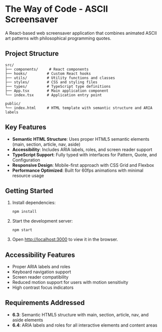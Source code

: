 # The Way of Code - ASCII Screensaver

A React-based web screensaver application that combines animated ASCII art patterns with philosophical programming quotes.

## Project Structure

```
src/
├── components/     # React components
├── hooks/         # Custom React hooks
├── utils/         # Utility functions and classes
├── styles/        # CSS and styling files
├── types/         # TypeScript type definitions
├── App.tsx        # Main application component
└── index.tsx      # Application entry point

public/
└── index.html     # HTML template with semantic structure and ARIA labels
```

## Key Features

- **Semantic HTML Structure**: Uses proper HTML5 semantic elements (main, section, article, nav, aside)
- **Accessibility**: Includes ARIA labels, roles, and screen reader support
- **TypeScript Support**: Fully typed with interfaces for Pattern, Quote, and Configuration
- **Responsive Design**: Mobile-first approach with CSS Grid and Flexbox
- **Performance Optimized**: Built for 60fps animations with minimal resource usage

## Getting Started

1. Install dependencies:
   ```bash
   npm install
   ```

2. Start the development server:
   ```bash
   npm start
   ```

3. Open [http://localhost:3000](http://localhost:3000) to view it in the browser.

## Accessibility Features

- Proper ARIA labels and roles
- Keyboard navigation support
- Screen reader compatibility
- Reduced motion support for users with motion sensitivity
- High contrast focus indicators

## Requirements Addressed

- **6.3**: Semantic HTML5 structure with main, section, article, nav, and aside elements
- **6.4**: ARIA labels and roles for all interactive elements and content areas